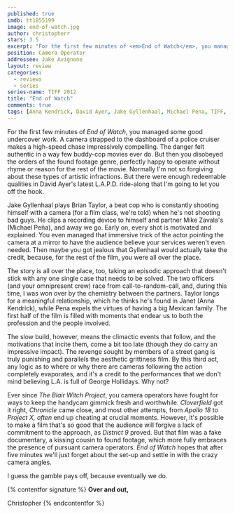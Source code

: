 ```yaml
---
published: true
imdb: tt1855199
image: end-of-watch.jpg
author: christopherr
stars: 3.5
excerpt: "For the first few minutes of <em>End of Watch</em>, you managed some good undercover work."
position: Camera Operator
addressee: Jake Avignone
layout: review
categories:
  - reviews
  - series
series-name: TIFF 2012
title: "End of Watch"
comments: true
tags: [Anna Kendrick, David Ayer, Jake Gyllenhaal, Michael Pena, TIFF, Uncategorized]
---
```

For the first few minutes of _End of Watch_, you managed some good undercover work. A camera strapped to the dashboard of a police cruiser makes a high-speed chase impressively compelling. The danger felt authentic in a way few buddy-cop movies ever do. But then you disobeyed the orders of the found footage genre, perfectly happy to operate without rhyme or reason for the rest of the movie.  Normally I'm not so forgiving about these types of artistic infractions. But there were enough redeemable qualities in David Ayer's latest L.A.P.D. ride-along that I'm going to let you off the hook.

Jake Gyllenhaal plays Brian Taylor, a beat cop who is constantly shooting himself with a camera (for a film class, we're told) when he's not shooting bad guys. He clips a recording device to himself and partner Mike Zavala's (Michael Peña), and away we go. Early on, every shot is motivated and explained. You even managed that immersive trick of the actor pointing the camera at a mirror to have the audience believe your services weren't even needed. Then maybe you got jealous that Gyllenhaal would actually take the credit, because, for the rest of the film, you were all over the place.

The story is all over the place, too, taking an episodic approach that doesn't stick with any one single case that needs to be solved. The two officers (and your omnipresent crew) race from call-to-random-call, and, during this time, I was won over by the chemistry between the partners. Taylor longs for a meaningful relationship, which he thinks he's found in Janet (Anna Kendrick), while Pena expels the virtues of having a big Mexican family. The first half of the film is filled with moments that endear us to both the profession and the people involved.

The slow build, however, means the climactic events that follow, and the motivations that incite them, come a bit too late (though they do carry an impressive impact). The revenge sought by members of a street gang is truly punishing and parallels the aesthetic grittiness film. By this third act, any logic as to where or why there are cameras following the action completely evaporates, and it's a credit to the performances that we don't mind believing L.A. is full of George Hollidays. Why not?

Ever since _The Blair Witch Project_, you camera operators have fought for ways to keep the handycam gimmick fresh and worthwhile. _Cloverfield_ got it right, _Chronicle_ came close, and most other attempts, from _Apollo 18_ to _Project X, often_ end up cheating at crucial moments. However, it's possible to make a film that's so good that the audience will forgive a lack of commitment to the approach, as _District 9_ proved.  But that film was a fake documentary, a kissing cousin to found footage, which more fully embraces the presence of pursuant camera operators. _End of Watch_ hopes that after five minutes we'll just forget about the set-up and settle in with the crazy camera angles.

I guess the gamble pays off, because eventually we do. 

{% contentfor signature %}
**Over and out,**

Christopher
{% endcontentfor %}